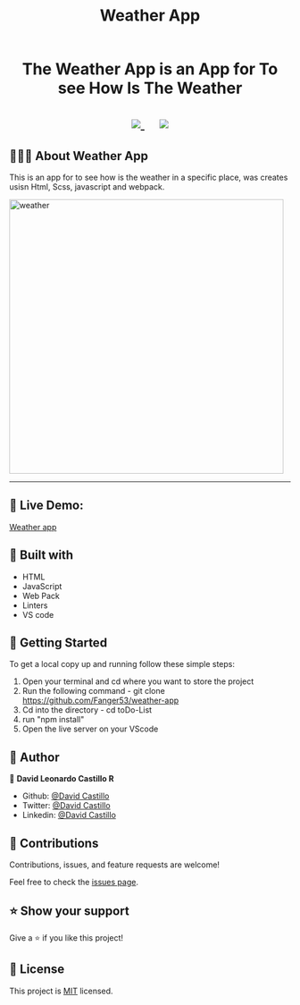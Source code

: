 <h1 align="center">Weather App

<p align="center">
  
  <br>
   The Weather App is an App for To  see How Is The Weather
</p>

<p align="center">
  <a href="https://github.com/Fanger53/weather-app/issues">
    <img src="https://img.shields.io/badge/REPORT%20A%20BUG-purple?style=for-the-badge">
  </a>
   ‎ ‎ ‎ ‎
  <a href="https://github.com/Fanger53/weather-app">
    <img src="https://img.shields.io/badge/Request%20a%20feature-purple?style=for-the-badge">
  </a>
</p>



## 👩🏼‍💻 About Weather App

This is an app for to see how is the weather in a specific place, was creates usisn Html, Scss, javascript and webpack.


<img width="491" alt="weather" src="https://user-images.githubusercontent.com/31552010/118562625-a934f500-b732-11eb-8f87-3c610dba3604.png">



<hr>


## 🔴 Live Demo:


[Weather app](https://raw.githack.com/Fanger53/weather-app/features/dist/index.html)

## 🔧 Built with

- HTML
- JavaScript
- Web Pack 
- Linters
- VS code




## 🤖 Getting Started

To get a local copy up and running follow these simple steps:

1. Open your terminal and cd where you want to store the project
2. Run the following command - git clone https://github.com/Fanger53/weather-app
3. Cd into the directory - cd toDo-List
4. run "npm install"
5. Open the live server on your VScode


## 👥 Author

👤 **David Leonardo Castillo R**

- Github: [@David Castillo](https://github.com/Fanger53)
- Twitter: [@David Castillo](https://twitter.com/DavidLe97005129)
- Linkedin: [@David Castillo](https://www.linkedin.com/in/david-castillo-61ba10b8/)



## 🤝 Contributions

Contributions, issues, and feature requests are welcome!

Feel free to check the [issues page](https://github.com/Fanger53/weather-app/issues).


## ⭐ Show your support

Give a ⭐️ if you like this project!


## 📝 License

This project is [MIT](https://opensource.org/licenses/MIT) licensed.
